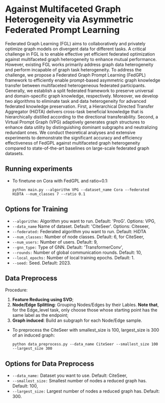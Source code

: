 # Against Multifaceted Graph Heterogeneity via Asymmetric Federated Prompt Learning

Federated Graph Learning (FGL) aims to collaboratively and privately optimize graph models on divergent data for different tasks. A critical challenge in FGL is to enable effective yet efficient federated optimization against multifaceted graph heterogeneity to enhance mutual performance. However, existing FGL works primarily address graph data heterogeneity and perform incapable of graph task heterogeneity. To address the challenge, we propose a Federated Graph Prompt Learning (FedGPL) framework to efficiently enable prompt-based asymmetric graph knowledge transfer between multifaceted heterogeneous federated participants. Generally, we establish a split federated framework to preserve universal and domain-specific graph knowledge, respectively. Moreover, we develop two algorithms to eliminate task and data heterogeneity for advanced federated knowledge preservation. First, a Hierarchical Directed Transfer Aggregator (HiDTA) delivers cross-task beneficial knowledge that is hierarchically distilled according to the directional transferability. Second, a Virtual Prompt Graph (VPG) adaptively generates graph structures to enhance data utility by distinguishing dominant subgraphs and neutralizing redundant ones. We conduct theoretical analyses and extensive experiments to demonstrate the significant accuracy and efficiency effectiveness of FedGPL against multifaceted graph heterogeneity compared to state-of-the-art baselines on large-scale federated graph datasets.

## Running experiments

* To finetune on Cora with FedGPL and ratio=0.1:
    ```
    python main.py --algorithm VPG --dataset_name Cora --federated HiDTA --num_classes 7 --ratio 0.1
    ```

## Options for Training

* ```--algorithm:``` Algorithm you want to run. Default: 'ProG'. Options: VPG, 
* ```--data_name``` Name of dataset. Default: 'CiteSeer'. Options: Citeseer, 
* ```--federated:``` Federated algorithm you want to run. Default: HiDTA
* ```--num_classes:``` Number of node classes. Default: 6, for CiteSeer,
* ```--num_users:``` Number of users. Default: 9,
* ```--gnn_type:``` Type of GNN. Default: 'TransformerConv',
* ```--rounds:``` Number of global communication rounds. Default: 10,
* ```--local_epochs:``` Number of local training epochs. Default: 1.
* ```--seed:``` Seed. Default: 2023.

## Data Preprocess
Procedure: 
1. **Feature Reducing using SVD**;
2. **Node/Edge Splitting**: Grouping Nodes/Edges by their Lables. **Note that**, for the Edge_level task, only choose those whose starting point has the same label as the endpoint;
3. **Graph induced**: Build an subgraph for each Node/Edge sample.
* To preprocess the CiteSeer with smallest_size is 100, largest_size is 300 of an induced graph:
    ```
    python data_preprocess.py --data_name CiteSeer --smallest_size 100 --largest_size 300
    ```

## Options for Data Preprocess

* ```--data_name:``` Dataset you want to use. Default: CiteSeer,
* ```--smallest_size:``` Smallest number of nodes a reduced graph has. Default: 100,
* ```--largest_size:``` Largest number of nodes a reduced graph has. Default: 300.

